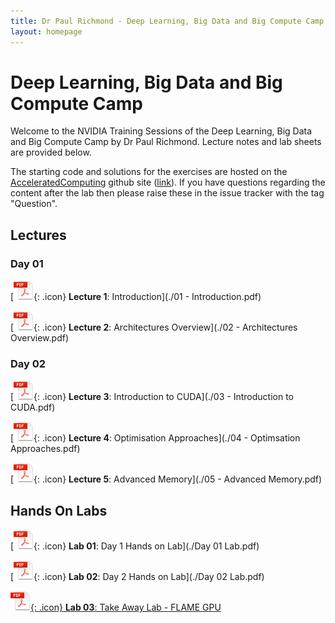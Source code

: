 ```yaml
---
title: Dr Paul Richmond - Deep Learning, Big Data and Big Compute Camp
layout: homepage
---
```


# Deep Learning, Big Data and Big Compute Camp

Welcome to the NVIDIA Training Sessions of the Deep Learning, Big Data and Big Compute Camp by Dr Paul Richmond. Lecture notes and lab sheets are provided below. 

The starting code and solutions for the exercises are hosted on the [AcceleratedComputing](http://www.acceleratedcomputing.ac.uk) github site ([link](https://github.com/AcceleratedComputing/)). If you have questions regarding the content after the lab then please raise these in the issue tracker with the tag "Question".

## Lectures

### Day 01

[![Lecture 1](../../../assets/images/pdf.png){: .icon} **Lecture 1**: Introduction](./01 - Introduction.pdf)

[![Lecture 2](../../../assets/images/pdf.png){: .icon} **Lecture 2**: Architectures Overview](./02 - Architectures Overview.pdf)

### Day 02

[![Lecture 3](../../../assets/images/pdf.png){: .icon} **Lecture 3**: Introduction to CUDA](./03 - Introduction to CUDA.pdf)

[![Lecture 4](../../../assets/images/pdf.png){: .icon} **Lecture 4**: Optimisation Approaches](./04 - Optimsation Approaches.pdf)

[![Lecture 5](../../../assets/images/pdf.png){: .icon} **Lecture 5**: Advanced Memory](./05 - Advanced Memory.pdf)


## Hands On Labs

[![Lab 01](../../../assets/images/pdf.png){: .icon} **Lab 01**: Day 1 Hands on Lab](./Day 01 Lab.pdf)

[![Lab 02](../../../assets/images/pdf.png){: .icon} **Lab 02**: Day 2 Hands on Lab](./Day 02 Lab.pdf)

[![Lab 03](../../../assets/images/pdf.png){: .icon} **Lab 03**: Take Away Lab - FLAME GPU](./FLAMEGPU_Tutorial.pdf)
